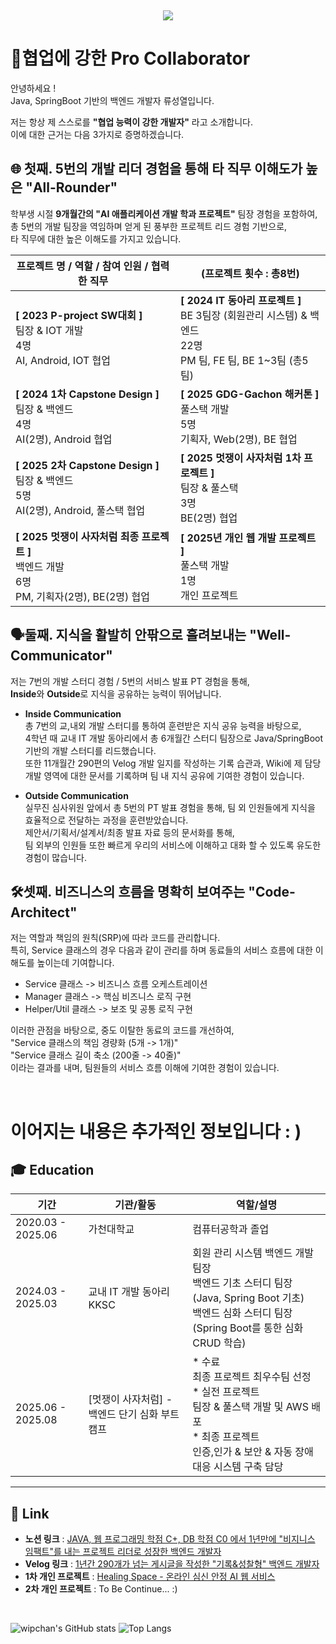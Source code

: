 <br><div align= "center">
    <img src="https://capsule-render.vercel.app/api?type=waving&color=70f0ee&height=180&text=Pro%20Collaborator&animation=&fontColor=ffffff&fontSize=70" />
    </div>

# 🤝협업에 강한 Pro Collaborator
안녕하세요 !    
Java, SpringBoot 기반의 백엔드 개발자 류성열입니다.

저는 항상 제 스스로를 **"협업 능력이 강한 개발자"** 라고 소개합니다.   
이에 대한 근거는 다음 3가지로 증명하겠습니다.

## **🌐 첫째. 5번의 개발 리더 경험을 통해 타 직무 이해도가 높은 "All-Rounder"**    
학부생 시절 **9개월간의 "AI 애플리케이션 개발 학과 프로젝트"** 팀장 경험을 포함하여,  
총 5번의 개발 팀장을 역임하며 얻게 된 풍부한 프로젝트 리드 경험 기반으로,   
타 직무에 대한 높은 이해도를 가지고 있습니다.  


| 프로젝트 명 / 역할 / 참여 인원 / 협력한 직무  | (프로젝트 횟수 : 총8번)  |
|------------|------------|
| **[ 2023 P-project SW대회 ]**<br>팀장 & IOT 개발 <br> 4명 <br> AI, Android, IOT 협업 | **[ 2024 IT 동아리 프로젝트 ]**<br>BE 3팀장 (회원관리 시스템) & 백엔드 <br> 22명 <br> PM 팀, FE 팀, BE 1~3팀 (총5팀)|
| **[ 2024 1차 Capstone Design ]**<br>팀장 & 백엔드 <br> 4명 <br> AI(2명), Android 협업 | **[ 2025 GDG-Gachon 해커톤 ]**<br>풀스택 개발 <br> 5명 <br> 기획자, Web(2명), BE 협업 |
| **[ 2025 2차 Capstone Design ]**<br>팀장 &  백엔드 <br> 5명 <br> AI(2명), Android, 풀스택 협업 | **[ 2025 멋쟁이 사자처럼 1차 프로젝트 ]**<br>팀장 &  풀스택 <br> 3명 <br> BE(2명) 협업 |
| **[ 2025 멋쟁이 사자처럼 최종 프로젝트 ]**<br>백엔드 개발 <br> 6명 <br> PM, 기획자(2명),  BE(2명) 협업 | **[ 2025년 개인 웹 개발 프로젝트 ]** <br> 풀스택 개발 <br>1명 <br> 개인 프로젝트|



## **🗣️둘째. 지식을 활발히 안팎으로 흘려보내는 "Well-Communicator"**   
저는 7번의 개발 스터디 경험 / 5번의 서비스 발표 PT 경험을 통해,   
**Inside**와 **Outside**로 지식을 공유하는 능력이 뛰어납니다.

* **Inside Communication**   
총 7번의 교,내외 개발 스터디를 통하여 훈련받은 지식 공유 능력을 바탕으로,   
4학년 때 교내 IT 개발 동아리에서 총 6개월간 스터디 팀장으로 Java/SpringBoot 기반의 개발 스터디를 리드했습니다.      
또한 11개월간 290편의 Velog 개발 일지를 작성하는 기록 습관과, Wiki에 제 담당 개발 영역에 대한 문서를 기록하며 팀 내 지식 공유에 기여한 경험이 있습니다. 

* **Outside Communication**    
실무진 심사위원 앞에서 총 5번의 PT 발표 경험을 통해, 팀 외 인원들에게 지식을 효율적으로 전달하는 과정을 훈련받았습니다.  
제안서/기획서/설계서/최종 발표 자료 등의 문서화를 통해,    
팀 외부의 인원들 또한 빠르게 우리의 서비스에 이해하고 대화 할 수 있도록 유도한 경험이 많습니다.

## **🛠️셋째. 비즈니스의 흐름을 명확히 보여주는 "Code-Architect"**  
저는 역할과 책임의 원칙(SRP)에 따라 코드를 관리합니다.   
특히, Service 클래스의 경우 다음과 같이 관리를 하며 동료들의 서비스 흐름에 대한 이해도를 높이는데 기여합니다.   
* Service 클래스 -> 비즈니스 흐름 오케스트레이션 
* Manager 클래스 -> 핵심 비즈니스 로직 구현 
* Helper/Util 클래스 -> 보조 및 공통 로직 구현    

이러한 관점을 바탕으로, 중도 이탈한 동료의 코드를 개선하여,    
"Service 클래스의 책임 경량화 (5개 -> 1개)"   
"Service 클래스 길이 축소 (200줄 -> 40줄)"    
이라는 결과를 내며, 팀원들의 서비스 흐름 이해에 기여한 경험이 있습니다.  


<br>

# 이어지는 내용은 추가적인 정보입니다 : ) 


## 🎓 Education

| 기간 | 기관/활동 | 역할/설명 |
|------|---------|---------|
| 2020.03 - 2025.06 | 가천대학교  | 컴퓨터공학과 졸업 |
| 2024.03 - 2025.03 | 교내 IT 개발 동아리 KKSC | 회원 관리 시스템 백엔드 개발팀장 <br> 백엔드 기초 스터디 팀장 (Java, Spring Boot 기초) <br> 백엔드 심화 스터디 팀장 (Spring Boot를 통한 심화 CRUD 학습)   |
| 2025.06 - 2025.08 | [멋쟁이 사자처럼] - 백엔드 단기 심화 부트캠프 | * 수료 <br> 최종 프로젝트 최우수팀 선정 <br> * 실전 프로젝트 <br> 팀장 & 풀스택 개발 및 AWS 배포 <br> * 최종 프로젝트 <br> 인증,인가 & 보안 & 자동 장애 대응 시스템 구축 담당 |
---

## 📜  Link 
* **노션 링크** : [JAVA, 웹 프로그래밍 학점 C+, DB 학점 C0 에서 1년만에 "비지니스 임팩트"를 내는 프로젝트 리더로 성장한 백엔드 개발자](https://bald-club-43e.notion.site/1-JAVA-C-208873b4d68880e99526f0cafc47308a?pvs=74)
* **Velog 링크** : [1년간 290개가 넘는 게시글을 작성한 "기록&성찰형" 백엔드 개발자](https://velog.io/@rsy991225/series)
* **1차 개인 프로젝트** : [Healing Space - 온라인 심신 안정 AI 웹 서비스](http://healing-space-front.s3-website.ap-northeast-2.amazonaws.com)
* **2차 개인 프로젝트** : To Be Continue... :)

<br>

![wipchan's GitHub stats](https://github-readme-stats.vercel.app/api?username=passionryu&theme=panda&show_icons=true)
![Top Langs](https://github-readme-stats.vercel.app/api/top-langs/?username=passionryu&layout=compact&theme=tokyonight)
